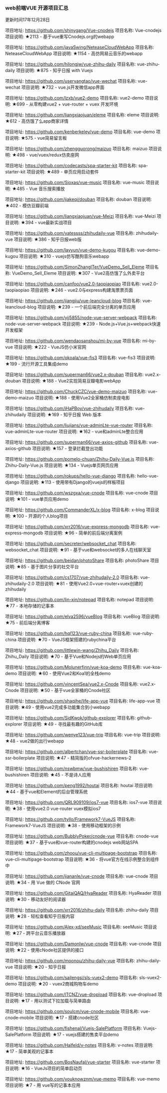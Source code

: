 ### web前端VUE 开源项目汇总
更新时间17年12月28日

项目地址: https://github.com/shinygang/Vue-cnodejs 项目名称: Vue-cnodejs 项目说明: ★2113 - 基于vue重写Cnodejs.org的webapp

项目地址: https://github.com/javaSwing/NeteaseCloudWebApp 项目名称: NeteaseCloudWebApp 项目说明: ★1154 - 高仿网易云音乐的webapp

项目地址: https://github.com/hilongjw/vue-zhihu-daily 项目名称: vue-zhihu-daily 项目说明: ★875 - 知乎日报 with Vuejs

项目地址: https://github.com/useryangtao/vue-wechat 项目名称: vue-wechat 项目说明: ★732 - vue.js开发微信app界面

项目地址: https://github.com/lzxb/vue2-demo 项目名称: vue2-demo 项目说明: ★699 - 从零构建vue2 + vue-router + vuex 开发环境

项目地址: https://github.com/liangxiaojuan/eleme 项目名称: eleme 项目说明: ★612 - 高仿饿了么app商家详情

项目地址: https://github.com/kenberkeley/vue-demo 项目名称: vue-demo 项目说明: ★575 - vue简易留言板

项目地址: https://github.com/zhengguorong/maizuo 项目名称: maizuo 项目说明: ★498 - vue/vuex/redux仿卖座网

项目地址: https://github.com/codecasts/spa-starter-kit 项目名称: spa-starter-kit 项目说明: ★489 - 单页应用启动套件

项目地址: https://github.com/Sioxas/vue-music 项目名称: vue-music 项目说明: ★485 - Vue 音乐搜索播放

项目地址: https://github.com/jiakeqi/douban 项目名称: douban 项目说明: ★402 - 模仿豆瓣前端

项目地址: https://github.com/liangxiaojuan/vue-Meizi 项目名称: vue-Meizi 项目说明: ★394 - vue最新实战项目

项目地址: https://github.com/yatessss/zhihudaily-vue 项目名称: zhihudaily-vue 项目说明: ★386 - 知乎日报web版

项目地址: https://github.com/lavyun/vue-demo-kugou 项目名称: vue-demo-kugou 项目说明: ★310 - vuejs仿写酷狗音乐webapp

项目地址: https://github.com/SimonZhangITer/VueDemo_Sell_Eleme 项目名称: VueDemo_Sell_Eleme 项目说明: ★307 - Vue2高仿饿了么外卖平台

项目地址: https://github.com/canfoo/vue2.0-taopiaopiao 项目名称: vue2.0-taopiaopiao 项目说明: ★246 - vue2.0与express构建淘票票页面

项目地址: https://github.com/jiangjiu/vue-leancloud-blog 项目名称: vue-leancloud-blog 项目说明: ★239 - 一个前后端完全分离的单页应用

项目地址: https://github.com/yjj5855/node-vue-server-webpack 项目名称: node-vue-server-webpack 项目说明: ★239 - Node.js+Vue.js+webpack快速开发框架

项目地址: https://github.com/wendaosanshou/mi-by-vue 项目名称: mi-by-vue 项目说明: ★222 - VueJS仿小米官网

项目地址: https://github.com/okoala/vue-fis3 项目名称: vue-fis3 项目说明: ★199 - 流行开源工具集成demo

项目地址: https://github.com/superman66/vue2.x-douban 项目名称: vue2.x-douban 项目说明: ★188 - Vue2实现简易豆瓣电影webApp

项目地址: https://github.com/ChuckCZC/vue-demo-maizuo 项目名称: vue-demo-maizuo 项目说明: ★188 - 使用Vue2全家桶仿制卖座电影

项目地址: https://github.com/iHaPBoy/vue-zhihudaily 项目名称: vue-zhihudaily 项目说明: ★169 - 知乎日报 Web 版本

项目地址: https://github.com/liujians/vue-adminLte-vue-router 项目名称: vue-adminLte-vue-router 项目说明: ★162 - vue和adminLte整合应用

项目地址: https://github.com/superman66/vue-axios-github 项目名称: vue-axios-github 项目说明: ★157 - 登录拦截登出功能

项目地址: https://github.com/pomelo-chuan/Zhihu-Daily-Vue.js 项目名称: Zhihu-Daily-Vue.js 项目说明: ★134 - Vuejs单页网页应用

项目地址: https://github.com/rokups/hello-vue-django 项目名称: hello-vue-django 项目说明: ★113 - 使用带有Django的vuejs的样板项目

项目地址: https://github.com/wszgxa/vue-cnode 项目名称: vue-cnode 项目说明: ★101 - vue单页应用demo

项目地址: https://github.com/CommanderXL/x-blog 项目名称: x-blog 项目说明: ★100 - 开源的个人blog项目

项目地址: https://github.com/xrr2016/vue-express-mongodb 项目名称: vue-express-mongodb 项目说明: ★96 - 简单的前后端分离案例

项目地址: https://github.com/secreter/websocket_chat 项目名称: websocket_chat 项目说明: ★91 - 基于vue和websocket的多人在线聊天室

项目地址: https://github.com/beidan/photoShare 项目名称: photoShare 项目说明: ★85 - 基于图片分享的社交平台

项目地址: https://github.com/cs1707/vue-zhihudaily-2.0 项目名称: vue-zhihudaily-2.0 项目说明: ★81 - 使用Vue2.0+vue-router+vuex创建的zhihudaily

项目地址: https://github.com/lin-xin/notepad 项目名称: notepad 项目说明: ★77 - 本地存储的记事本

项目地址: https://github.com/elva2596/vueBlog 项目名称: vueBlog 项目说明: ★75 - 前后端分离博客

项目地址: https://github.com/hql123/vue-ruby-china 项目名称: vue-ruby-china 项目说明: ★70 - VueJS框架搭建的rubychina平台

项目地址: https://github.com/littlewin-wang/Zhihu_Daily 项目名称: Zhihu_Daily 项目说明: ★70 - 基于Vue和Nodejs的Web单页应用

项目地址: https://github.com/Molunerfinn/vue-koa-demo 项目名称: vue-koa-demo 项目说明: ★60 - 使用Vue2和Koa1的全栈demo

项目地址: https://github.com/vincentSea/vue2.x-Cnode 项目名称: vue2.x-Cnode 项目说明: ★50 - 基于vue全家桶的Cnode社区

项目地址: https://github.com/shaqihe/life-app-vue 项目名称: life-app-vue 项目说明: ★49 - 使用vue2完成多功能集合到小webapp

项目地址: https://github.com/SidKwok/github-explorer 项目名称: github-explorer 项目说明: ★49 - 寻找最有趣的GitHub库

项目地址: https://github.com/wenye123/vue-trip 项目名称: vue-trip 项目说明: ★48 - vue2做的出行webapp

项目地址: https://github.com/albertchan/vue-ssr-boilerplate 项目名称: vue-ssr-boilerplate 项目说明: ★47 - 精简版的ofvue-hackernews-2

项目地址: https://github.com/nswbmw/vue-bushishiren 项目名称: vue-bushishiren 项目说明: ★45 - 不是诗人应用

项目地址: https://github.com/peng1992/houtai 项目名称: houtai 项目说明: ★44 - 基于vue和Element的后台管理系统

项目地址: https://github.com/QRL909109/ios7-vue 项目名称: ios7-vue 项目说明: ★38 - 使用vue2.0 vue-router vuex模拟ios7

项目地址: https://github.com/tyllo/Framework7-VueJS 项目名称: Framework7-VueJS 项目说明: ★38 - 使用移动框架的示例

项目地址: https://github.com/BubblyPoker/cnode-vue 项目名称: cnode-vue 项目说明: ★37 - 基于vue和vue-router构建的cnodejs web网站SPA

项目地址: https://github.com/zhoou/vue-cli-multipage-bootstrap 项目名称: vue-cli-multipage-bootstrap 项目说明: ★36 - 将vue官方在线示例整合到组件中

项目地址: https://github.com/jiananle/vue-cnode 项目名称: vue-cnode 项目说明: ★34 - 用 Vue 做的 CNode 官网

项目地址: https://github.com/GitaiQAQ/HyaReader 项目名称: HyaReader 项目说明: ★30 - 移动友好的阅读器

项目地址: https://github.com/xrr2016/zhihu-daily 项目名称: zhihu-daily 项目说明: ★28 - 轻松查看知乎日报内容

项目地址: https://github.com/Alex-xd/seeMusic 项目名称: seeMusic 项目说明: ★27 - 跨平台云音乐播放器

项目地址: https://github.com/Damonlw/vue-cnode 项目名称: vue-cnode 项目说明: ★22 - 使用cNode社区提供的接口

项目地址: https://github.com/moonou/zhihu-daily-vue 项目名称: zhihu-daily-vue 项目说明: ★20 - 知乎日报

项目地址: https://github.com/sailengsi/sls-vuex2-demo 项目名称: sls-vuex2-demo 项目说明: ★20 - vuex2商城购物车demo

项目地址: https://github.com/ITCNZ/vue-dropload 项目名称: vue-dropload 项目说明: ★17 - 用以测试下拉加载与简单路由

项目地址: https://github.com/soulcm/vue-cnode-mobile 项目名称: vue-cnode-mobile 项目说明: ★17 - 搭建cnode社区

项目地址: https://github.com/fishenal/Vuejs-SalePlatform 项目名称: Vuejs-SalePlatform 项目说明: ★17 - vuejs搭建的售卖平台demo

项目地址: https://github.com/Halfeld/v-notes 项目名称: v-notes 项目说明: ★17 - 简单美观的记事本

项目地址: https://github.com/BosNaufal/vue-starter 项目名称: vue-starter 项目说明: ★16 - VueJs项目的简单启动页

项目地址: https://github.com/youknowznm/vue-memo 项目名称: vue-memo 项目说明: ★7 - 用 vue写的记事本应用